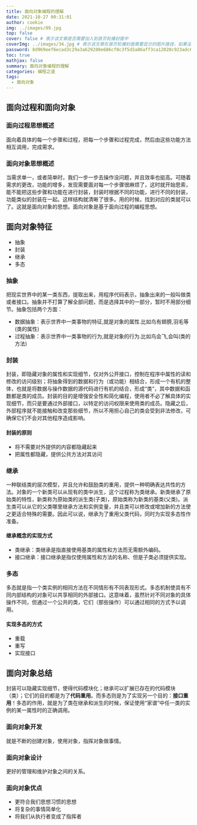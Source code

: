 ```yaml
---
title: 面向对象编程的理解
date: 2021-10-27 00:31:01
author: cookie
img: ../images/09.jpg
top: false
cover: false # 表示该文章是否需要加入到首页轮播封面中
coverImg: ../images/34.jpg # 表示该文章在首页轮播封面需要显示的图片路径，如果没有，则默认使用文章的特色图片
password: 8d969eef6ecad3c29a3a629280e686cf0c3f5d5a86aff3ca12020c923adc6c92
toc: true
mathjax: false
summary: 面向对象编程的理解
categories: 编程之道
tags:
  - 面向对象
---
```

## 面向过程和面向对象

### [](#面向过程思想概述 "面向过程思想概述")面向过程思想概述

面向着具体的每一个步骤和过程，把每一个步骤和过程完成，然后由这些功能方法相互调用，完成需求。

### [](#面向对象思想概述 "面向对象思想概述")面向对象思想概述

当需求单一，或者简单时，我们一步一步去操作没问题，并且效率也挺高。可随着需求的更改，功能的增多，发现需要面对每一个步骤很麻烦了，这时就开始思索，能不能把这些步骤和功能在进行封装，封装时根据不同的功能，进行不同的封装，功能类似的封装在一起。这样结构就清晰了很多。用的时候，找到对应的类就可以了。这就是面向对象的思想。面向对象是基于面向过程的编程思想。

## [](#面向对象特征 "面向对象特征")面向对象特征

*   抽象
*   封装
*   继承
*   多态

### [](#抽象 "抽象")抽象

把现实世界中的某一类东西，提取出来，用程序代码表示，抽象出来的一般叫做类或者接口。抽象并不打算了解全部问题，而是选择其中的一部分，暂时不用部分细节。抽象包括两个方面：

*   数据抽象：表示世界中一类事物的特征,就是对象的属性.比如鸟有翅膀,羽毛等(类的属性)
*   过程抽象：表示世界中一类事物的行为,就是对象的行为.比如鸟会飞,会叫(类的方法)

### [](#封装 "封装")封装

封装，即隐藏对象的属性和实现细节，仅对外公开接口，控制在程序中属性的读和修改的访问级别；将抽象得到的数据和行为（或功能）相结合，形成一个有机的整体，也就是将数据与操作数据的源代码进行有机的结合，形成“类”，其中数据和函数都是类的成员。封装的目的是增强安全性和简化编程，使用者不必了解具体的实现细节，而只是要通过外部接口，以特定的访问权限来使用类的成员。隐藏之后，外部程序就不能接触和改变那些细节，所以不用担心自己的类会受到非法修改，可确保它们不会对其他程序造成影响。

#### [](#封装的原则 "封装的原则")封装的原则

*   将不需要对外提供的内容都隐藏起来
*   把属性都隐藏，提供公共方法对其访问

### [](#继承 "继承")继承

一种联结类的层次模型，并且允许和鼓励类的重用，提供一种明确表达共性的方法。对象的一个新类可以从现有的类中派生，这个过程称为类继承。新类继承了原始类的特性，新类称为原始类的派生类(子类)，原始类称为新类的基类(父类)。派生类可以从它的父类哪里继承方法和实例变量，并且类可以修改或增加新的方法使之更适合特殊的需要。因此可以说，继承为了重用父类代码，同时为实现多态性作准备。

#### [](#继承概念的实现方式 "继承概念的实现方式")继承概念的实现方式

*   类继承：类继承是指直接使用基类的属性和方法而无需额外编码。
*   接口继承：接口继承是指仅使用属性和方法的名称、但是子类必须提供实现。

### [](#多态 "多态")多态

多态就是指一个类实例的相同方法在不同情形有不同表现形式。多态机制使具有不同内部结构的对象可以共享相同的外部接口。这意味着，虽然针对不同对象的具体操作不同，但通过一个公共的类，它们（那些操作）可以通过相同的方式予以调用。

#### [](#实现多态的方式 "实现多态的方式")实现多态的方式

*   重载
*   重写
*   实现接口

## [](#面向对象总结 "面向对象总结")面向对象总结

封装可以隐藏实现细节，使得代码模块化；继承可以扩展已存在的代码模块（类）；它们的目的都是为了**代码重用**。而多态则是为了实现另一个目的：**接口重用**！多态的作用，就是为了类在继承和派生的时候，保证使用“家谱”中任一类的实例的某一属性时的正确调用。

### [](#面向对象开发 "面向对象开发")面向对象开发

就是不断的创建对象，使用对象，指挥对象做事情。

### [](#面向对象设计 "面向对象设计")面向对象设计

更好的管理和维护对象之间的关系。

### [](#面向对象优点 "面向对象优点")面向对象优点

*   更符合我们思想习惯的思想
*   将复杂的事情简单化
*   将我们从执行者变成了指挥者